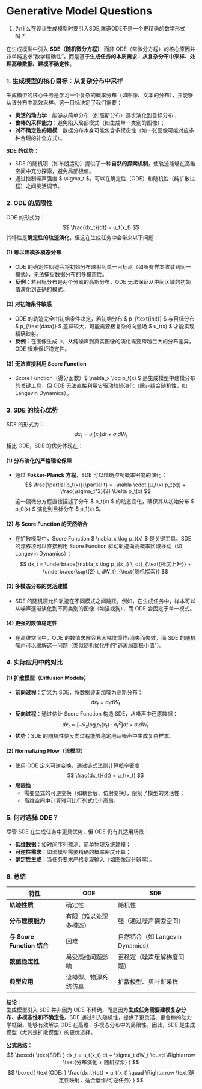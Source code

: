 # Generative Model Questions

1. 为什么在设计生成模型时要引入SDE,难道ODE不是一个更精确的数学形式吗？

在生成模型中引入 **SDE（随机微分方程）** 而非 ODE（常微分方程）的核心原因并非单纯追求“数学精确性”，而是基于**生成任务的本质需求**：**从复杂分布中采样、处理高维数据、建模不确定性**。

### **1. 生成模型的核心目标：从复杂分布中采样**
生成模型的核心任务是学习一个复杂的概率分布（如图像、文本的分布），并能够从该分布中高效采样。这一目标决定了我们需要：
- **灵活的动力学**：能够从简单分布（如高斯分布）逐步演化到目标分布；
- **鲁棒的采样能力**：避免陷入局部模式（如生成单一类别的图像）；
- **对不确定性的建模**：数据分布本身可能包含多模态性（如一张图像可能对应多种合理的补全方式）。

**SDE 的优势**：
- SDE 的随机项（如布朗运动）提供了一种**自然的探索机制**，使轨迹能够在高维空间中充分探索，避免局部极值。
- 通过控制噪声强度 $ \sigma_t $，可以在确定性（ODE）和随机性（纯扩散过程）之间灵活调节。

### **2. ODE 的局限性**
ODE 的形式为：
$$
\frac{dx_t}{dt} = u_t(x_t)
$$
其特性是**确定性的轨迹演化**，但这在生成任务中会带来以下问题：

#### **(1) 难以建模多模态分布**
- ODE 的确定性轨迹会将初始分布映射到单一目标点（如所有样本收敛到同一模式），无法捕捉数据分布的多模态性。
- **反例**：若目标分布是两个分离的高斯分布，ODE 无法保证从中间区域的初始值演化到正确的模式。

#### **(2) 对初始条件敏感**
- ODE 的轨迹完全由初始条件决定，若初始分布 $ p_{\text{init}} $ 与目标分布 $ p_{\text{data}} $ 差异较大，可能需要极复杂的向量场 $ u_t(x) $ 才能实现精确映射。
- **反例**：在图像生成中，从纯噪声到真实图像的演化需要跨越巨大的分布差异，ODE 很难保证稳定性。

#### **(3) 无法直接利用 Score Function**
- Score Function（得分函数）$ \nabla_x \log p_t(x) $ 是生成模型中建模分布的关键工具，但 ODE 无法直接利用它驱动轨迹演化（除非结合随机性，如 Langevin Dynamics）。

### **3. SDE 的核心优势**
SDE 的形式为：
$$
dx_t = u_t(x_t) dt + \sigma_t dW_t
$$
相比 ODE，SDE 的优势体现在：

#### **(1) 分布演化的严格理论保障**
- 通过 **Fokker-Planck 方程**，SDE 可以精确控制概率密度的演化：
  $$
  \frac{\partial p_t(x)}{\partial t} = -\nabla \cdot (u_t(x) p_t(x)) + \frac{\sigma_t^2}{2} \Delta p_t(x)
  $$
  这一偏微分方程直接描述了分布 $ p_t(x) $ 的动态变化，确保其从初始分布 $ p_0(x) $ 演化到目标分布 $ p_1(x) $。

#### **(2) 与 Score Function 的天然结合**
- 在扩散模型中，Score Function $ \nabla_x \log p_t(x) $ 是关键工具。SDE 的漂移项可以直接利用 Score Function 驱动轨迹向高概率区域移动（如 Langevin Dynamics）：
  $$
  dx_t = \underbrace{\nabla_x \log p_t(x_t) \, dt}_{\text{梯度上升}} + \underbrace{\sqrt{2} \, dW_t}_{\text{随机探索}}
  $$

#### **(3) 多模态分布的灵活建模**
- SDE 的随机项允许轨迹在不同模式之间跳跃。例如，在生成任务中，样本可以从噪声逐渐演化到不同类别的图像（如猫或狗），而 ODE 会固定于单一模式。

#### **(4) 更强的数值稳定性**
- 在高维空间中，ODE 的数值求解容易因梯度爆炸/消失而失效，而 SDE 的随机噪声可以缓解这一问题（类似随机优化中的“逃离局部极小值”）。

### **4. 实际应用中的对比**
#### **(1) 扩散模型（Diffusion Models）**
- **前向过程**：定义为 SDE，将数据逐渐加噪为高斯分布：
  $$
  dx_t = \sigma_t dW_t
  $$
- **反向过程**：通过估计 Score Function 构造 SDE，从噪声中还原数据：
  $$
  dx_t = \left[ -\nabla_x \log p_t(x_t) \cdot \sigma_t^2 \right] dt + \sigma_t dW_t
  $$
- **优势**：SDE 的随机性使反向过程能够稳定地从噪声中生成复杂样本。

#### **(2) Normalizing Flow（流模型）**
- 使用 ODE 定义可逆变换，通过链式法则计算概率密度：
  $$
  \frac{dx_t}{dt} = u_t(x_t)
  $$
- **局限性**：
  - 需要显式的可逆变换（如耦合层、仿射变换），限制了模型的灵活性；
  - 高维空间中计算雅可比行列式代价高昂。

### **5. 何时选择 ODE？**
尽管 SDE 在生成任务中更具优势，但 ODE 仍有其适用场景：
- **低维数据**：如时间序列预测、简单物理系统建模；
- **可逆性需求**：如流模型需要精确的概率密度计算；
- **确定性生成**：当任务要求严格复现输入（如图像超分辨率）。

### **6. 总结**
| **特性**                   | **ODE**                | **SDE**                          |
| -------------------------- | ---------------------- | -------------------------------- |
| **轨迹性质**               | 确定性                 | 随机性                           |
| **分布建模能力**           | 有限（难以处理多模态） | 强（通过噪声探索空间）           |
| **与 Score Function 结合** | 困难                   | 自然结合（如 Langevin Dynamics） |
| **数值稳定性**             | 易受高维问题影响       | 更稳定（噪声缓解梯度问题）       |
| **典型应用**               | 流模型、物理系统仿真   | 扩散模型、贝叶斯采样             |

**结论**：  
生成模型引入 SDE 并非因为 ODE 不精确，而是因为**生成任务需要建模复杂分布、多模态性和不确定性**。SDE 通过引入随机性，提供了更灵活、更鲁棒的动力学框架，能够有效解决 ODE 在高维、多模态分布中的局限性。因此，SDE 是生成模型（尤其是扩散模型）的更优选择。

**公式总结**：
$$
\boxed{
\text{SDE: } dx_t = u_t(x_t) dt + \sigma_t dW_t \quad \Rightarrow \text{分布演化 + 随机探索}
}
$$
$$
\boxed{
\text{ODE: } \frac{dx_t}{dt} = u_t(x_t) \quad \Rightarrow \text{确定性映射，适合低维/可逆任务}
}
$$
